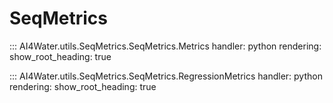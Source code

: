 # SeqMetrics
::: AI4Water.utils.SeqMetrics.SeqMetrics.Metrics
    handler: python
    rendering:
        show_root_heading: true

::: AI4Water.utils.SeqMetrics.SeqMetrics.RegressionMetrics
    handler: python
    rendering:
        show_root_heading: true

